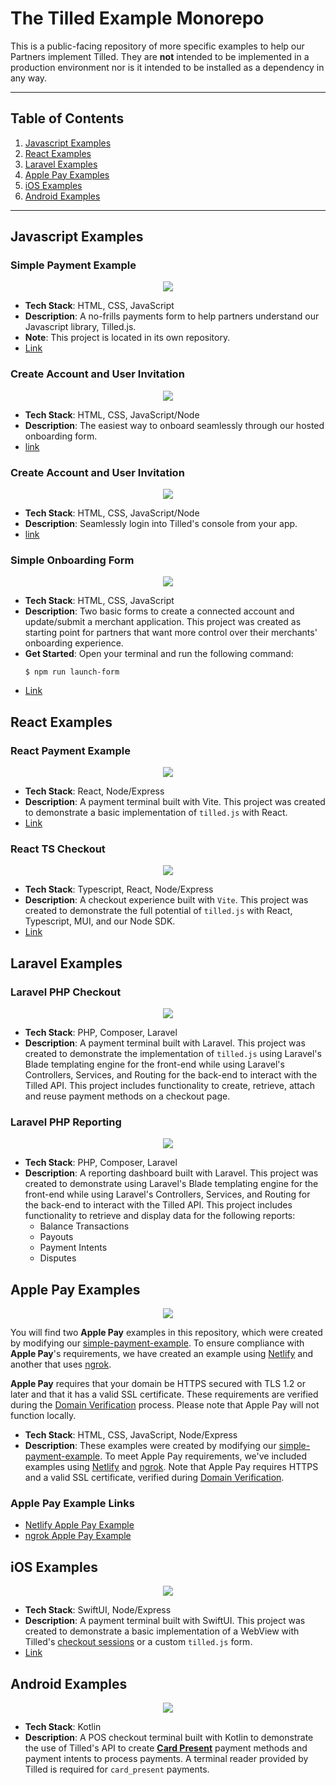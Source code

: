# The Tilled Example Monorepo

This is a public-facing repository of more specific examples to help our Partners implement Tilled. They are **not** intended to be implemented in a production environment nor is it intended to be installed as a dependency in any way.

---

## Table of Contents

1. [Javascript Examples](#javascript-examples)
2. [React Examples](#react-examples)
3. [Laravel Examples](#laravel-examples)
4. [Apple Pay Examples](#apple-pay-examples)
5. [iOS Examples](#ios-examples)
6. [Android Examples](#android-examples)

---

## Javascript Examples

### Simple Payment Example

<p align="center">
    <img src="https://i.imgur.com/eoYqCMF.png">
</p>

- **Tech Stack**: HTML, CSS, JavaScript
- **Description**: A no-frills payments form to help partners understand our Javascript library, Tilled.js.
- **Note**: This project is located in its own repository.
- [Link](https://github.com/gettilled/simple-payment-example)

### Create Account and User Invitation

<p align="center">
    <img src="javascript/create-account-and-user-invitation/create-account-and-user-invitation.png"
</p>

- **Tech Stack**: HTML, CSS, JavaScript/Node
- **Description**: The easiest way to onboard seamlessly through our hosted onboarding form.
- [link](/javascript/create-account-and-user-invitation)

### Create Account and User Invitation

<p align="center">
    <img src="javascript/login-to-console/login-to-console.png">
</p>

- **Tech Stack**: HTML, CSS, JavaScript/Node
- **Description**: Seamlessly login into Tilled's console from your app.
- [link](/javascript/login-to-console)

### Simple Onboarding Form

<p align="center">
    <img src="javascript/simple-onboarding-form/img/onboarding-form.png">
</p>

- **Tech Stack**: HTML, CSS, JavaScript
- **Description**: Two basic forms to create a connected account and update/submit a merchant application. This project was created as starting point for partners that want more control over their merchants' onboarding experience.
- **Get Started**: Open your terminal and run the following command:
  ```
  $ npm run launch-form
  ```
- [Link](/javascript/simple-onboarding-form/)

## React Examples

### React Payment Example

<p align="center">
    <img src="react/react-payment-example/img/react-payment-example.png">
</p>

- **Tech Stack**: React, Node/Express
- **Description**: A payment terminal built with Vite. This project was created to demonstrate a basic implementation of `tilled.js` with React.
- [Link](/react/react-payment-example/)

### React TS Checkout

<p align="center">
    <img src="react/react-ts-checkout/assets/react-ts-checkout.png">
</p>

- **Tech Stack**: Typescript, React, Node/Express
- **Description**: A checkout experience built with `Vite`. This project was created to demonstrate the full potential of `tilled.js` with React, Typescript, MUI, and our Node SDK.
- [Link](/react/react-ts-checkout/)

## Laravel Examples

### Laravel PHP Checkout

<p align="center">
    <img src="laravel/laravel-php-checkout/assets/laravel-php-checkout.png">
</p>

- **Tech Stack**: PHP, Composer, Laravel
- **Description**: A payment terminal built with Laravel. This project was created to demonstrate the implementation of `tilled.js` using Laravel's Blade templating engine for the front-end while using Laravel's Controllers, Services, and Routing for the back-end to interact with the Tilled API. This project includes functionality to create, retrieve, attach and reuse payment methods on a checkout page.

### Laravel PHP Reporting

<p align="center">
    <img src="laravel/laravel-php-reporting/assets/laravel-php-reporting.png">
</p>

- **Tech Stack**: PHP, Composer, Laravel
- **Description**: A reporting dashboard built with Laravel. This project was created to demonstrate using Laravel's Blade templating engine for the front-end while using Laravel's Controllers, Services, and Routing for the back-end to interact with the Tilled API. This project includes functionality to retrieve and display data for the following reports:
  - Balance Transactions
  - Payouts
  - Payment Intents
  - Disputes

## Apple Pay Examples

<p align="center"> <img src="https://i.imgur.com/iAkPicP.png"> </p>

You will find two **Apple Pay** examples in this repository, which were created by modifying our [simple-payment-example](https://github.com/gettilled/simple-payment-example). To ensure compliance with **Apple Pay**'s requirements, we have created an example using [Netlify](https://www.netlify.com/) and another that uses [ngrok](https://ngrok.com/).

**Apple Pay** requires that your domain be HTTPS secured with TLS 1.2 or later and that it has a valid SSL certificate. These requirements are verified during the [Domain Verification](https://docs.tilled.com/api/#tag/ApplePayDomains/operation/CreateApplePayDomain) process. Please note that Apple Pay will not function locally.

- **Tech Stack**: HTML, CSS, JavaScript, Node/Express
- **Description**: These examples were created by modifying our [simple-payment-example](https://github.com/gettilled/simple-payment-example). To meet Apple Pay requirements, we've included examples using [Netlify](https://www.netlify.com/) and [ngrok](https://ngrok.com/). Note that Apple Pay requires HTTPS and a valid SSL certificate, verified during [Domain Verification](https://docs.tilled.com/api/#tag/ApplePayDomains/operation/CreateApplePayDomain).

### Apple Pay Example Links

- [Netlify Apple Pay Example](/apple-pay/apple-pay-example-netlify/)
- [ngrok Apple Pay Example](/apple-pay/apple-pay-example-ngrok/)

## iOS Examples

<p align="center">
    <img src="ios/ios-checkout/images/checkout.png">
</p>

- **Tech Stack**: SwiftUI, Node/Express
- **Description**: A payment terminal built with SwiftUI. This project was created to demonstrate a basic implementation of a WebView with Tilled's [checkout sessions](https://docs.tilled.com/api/#tag/Checkout-Sessions/operation/CreateCheckoutSession) or a custom `tilled.js` form.
- [Link](/ios/ios-checkout/)

## Android Examples

<!-- markdownlint-disable MD033 -->
<p align="center">
    <img src="android/android-card-present-checkout/images/checkout.png">
</p>

- **Tech Stack**: Kotlin
- **Description**: A POS checkout terminal built with Kotlin to demonstrate the use of Tilled's API to create **[Card Present](https://docs.tilled.com/docs/payments/card-present)** payment methods and payment intents to process payments. A terminal reader provided by Tilled is required for `card_present` payments.
